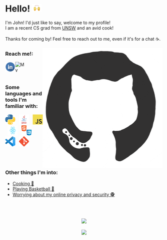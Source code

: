# Hello! <img src="/assets/wave.gif" height="25px" width="30px"/>
 
I'm John! I'd just like to say, welcome to my profile!   
I am a recent CS grad from [UNSW](https://www.unsw.edu.au/engineering/computer-science-and-engineering) and an avid cook!  
<br/>
Thanks for coming by! Feel free to reach out to me, even if it's for a chat ☕.  

<p>
    <a href="https://github.com/jnddao?tab=repositories" >
            <img src="/assets/github.gif" align="right" height="384px" width="384px"/> 
    </a>
</p>  

### Reach me!:  

<p>
    <a href="https://www.linkedin.com/in/john-dao/" target="_blank">
        <img src="/assets/linkedinLogo.png" align="left" height="32px" width="32px" alt="My Linkedin"/> 
    </a>
    &nbsp;
    <a href="http://johndao.com/" target="_blank">
        <img src="https://avatars.githubusercontent.com/u/51881944?s=460&u=de2399451ba977dac0ac42f3539e945104733bb2&v=4" padding="10px" align="left" height="32px" width="32px" alt="My Website"/>
    </a>
</p>
  
<br />

### Some languages and tools I'm familiar with:  
  <img src="/assets/python.png" height="32px" width="32px" alt="python"/> 
&nbsp;
  <img src="/assets/java.png" height="32px" width="32px" alt="java"/> 
&nbsp;
  <img src="/assets/js.png" height="32px" width="32px" alt="js"/> 
&nbsp;
  <img src="/assets/react.png" height="32px" width="32px" alt="react"/> 
&nbsp;
  <img src="/assets/htmlcss.png" height="32px" width="32px" alt="htmlcss"/> 
&nbsp;
  <img src="/assets/vscode.png" height="32px" width="32px" alt="vscode"/> 
&nbsp;
  <img src="/assets/git.png" height="32px" width="32px" alt="git"/> 
  
<br /><br />

### Other things I'm into:  
- [Cooking 🍳](https://www.reddit.com/r/AskReddit/comments/chzskb/firefighters_of_reddit_whats_the_easiest_way_to/)
- [Playing Basketball 🏀](https://en.wikipedia.org/wiki/Brian_Scalabrine)  
- [Worrying about my online privacy and security 🕵️](https://github.com/bitwarden)

<br /><br />

<p align="center" href="https://github.com/jnddao?tab=repositories">
    <img src = "https://github-readme-stats.vercel.app/api?username=Jnddao&count_private=true&show_icons=true&theme=dark&hide=prs,contribs"/><br /><br />
    <img src="https://komarev.com/ghpvc/?username=jnddao&color=grey"/>
</p>
